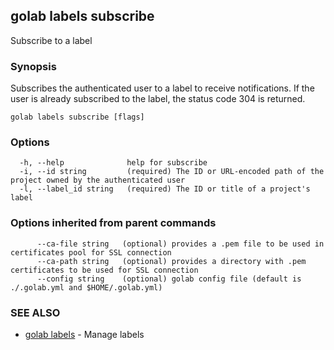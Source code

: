 ## golab labels subscribe

Subscribe to a label

### Synopsis


Subscribes the authenticated user to a label to receive notifications. If the user is already subscribed to the label, the status code 304 is returned.

```
golab labels subscribe [flags]
```

### Options

```
  -h, --help              help for subscribe
  -i, --id string         (required) The ID or URL-encoded path of the project owned by the authenticated user
  -l, --label_id string   (required) The ID or title of a project's label
```

### Options inherited from parent commands

```
      --ca-file string   (optional) provides a .pem file to be used in certificates pool for SSL connection
      --ca-path string   (optional) provides a directory with .pem certificates to be used for SSL connection
      --config string    (optional) golab config file (default is ./.golab.yml and $HOME/.golab.yml)
```

### SEE ALSO
* [golab labels](golab_labels.md)	 - Manage labels

